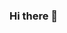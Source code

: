 ### Hi there 👋

<!--
**iNalesD/iNalesD** is a ✨ _special_ ✨ repository because its `README.md` (this file) appears on your GitHub profile.
- 🌱 I’m currently learning industrial engineering, in HELMo Gramme, located in Liège, Belgium.
- 🤔 I’m looking for help with coding on python
- 💬 I'm 22 years old, living in Liège in Belgium.

